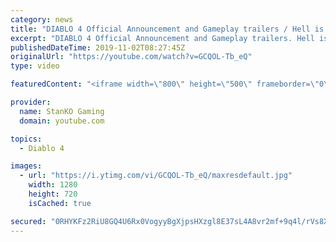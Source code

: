 ```yaml
---
category: news
title: "DIABLO 4 Official Announcement and Gameplay trailers / Hell is Coming"
excerpt: "DIABLO 4 Official Announcement and Gameplay trailers. Hell is Coming my friends. For more game videos and trailers hit that like button, comment,share and ..."
publishedDateTime: 2019-11-02T08:27:45Z
originalUrl: "https://youtube.com/watch?v=GCQOL-Tb_eQ"
type: video

featuredContent: "<iframe width=\"800\" height=\"500\" frameborder=\"0\" src=\"https://www.youtube.com/embed/GCQOL-Tb_eQ\" allow=\"accelerometer; autoplay; encrypted-media; gyroscope; picture-in-picture\" allowfullscreen></iframe>"

provider:
  name: StanKO Gaming
  domain: youtube.com

topics:
  - Diablo 4

images:
  - url: "https://i.ytimg.com/vi/GCQOL-Tb_eQ/maxresdefault.jpg"
    width: 1280
    height: 720
    isCached: true

secured: "0RHYKFz2RiU8GQ4U6Rx0VogyyBgXjpsHXzgl8E37sL4A8vr2mf+9q4l/rVs8XRuCOuDdYBsiPJhuPQW3M93AiJf+LKSYqwaWu7dcLgaSGnw7M92ZKY17CI1VeymKASeSy7wP+oFOKZbeK+1+xcyZO5dSb/sdz33fmNmKNNRoSYbJfeNNc+AgLepXmvGQX5sFbe5fR/TIOBHZXoZTJd9fdn2OEKEF56l8x2jMD5osfHBbUyrxQZUCaA19af9r9Ftxz3pmoH/O0yXtQhK2AaIqx6gVcdHrd7mi0pBdNps7plEtekNqPeLaAE7A5SH+2Q3RZMiIsqVGmSKYvOmyW9+pSCYz6bydqDrk+Tb+IGEbmfcERGC6LuYjzC8bjfiSHfsHI2vX+qq7jhyF6o6uVSH6/8Xbpto5JYw6+pR5oCwwzwsJm6KwXTgpKy6ImcBm5a3Z;1HTkCCzT6fHh4NmY9JMd1g=="
---
```



